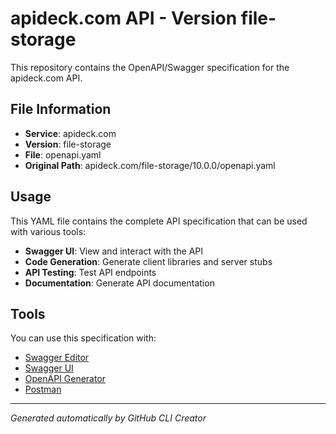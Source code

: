 # apideck.com API - Version file-storage

This repository contains the OpenAPI/Swagger specification for the apideck.com API.

## File Information

- **Service**: apideck.com
- **Version**: file-storage
- **File**: openapi.yaml
- **Original Path**: apideck.com/file-storage/10.0.0/openapi.yaml

## Usage

This YAML file contains the complete API specification that can be used with various tools:

- **Swagger UI**: View and interact with the API
- **Code Generation**: Generate client libraries and server stubs
- **API Testing**: Test API endpoints
- **Documentation**: Generate API documentation

## Tools

You can use this specification with:

- [Swagger Editor](https://editor.swagger.io/)
- [Swagger UI](https://swagger.io/tools/swagger-ui/)
- [OpenAPI Generator](https://openapi-generator.tech/)
- [Postman](https://www.postman.com/)

---

*Generated automatically by GitHub CLI Creator*

